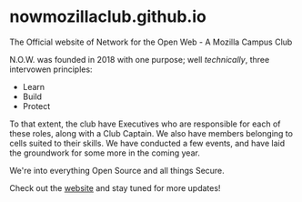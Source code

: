 # nowmozillaclub.github.io
The Official website of Network for the Open Web - A Mozilla Campus Club

N.O.W. was founded in 2018 with one purpose; well *technically*, three intervowen principles:

- Learn
- Build
- Protect

To that extent, the club have Executives who are responsible for each of these roles, along with a Club Captain. We also have members belonging to cells suited to their skills.
We have conducted a few events, and have laid the groundwork for some more in the coming year.

We're into everything Open Source and all things Secure.

Check out the [website](http://nowmozilla.club) and stay tuned for more updates!
